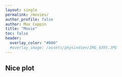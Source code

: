 ```yaml
---
layout: single 
permalink: /movies/
author_profile: false
author: Max Coppin
title: "Movie"
toc: false
header:
  overlay_color: "#000"
  #overlay_image: /assets/physindien/IMG_4395.JPG
---
```

## Nice plot

